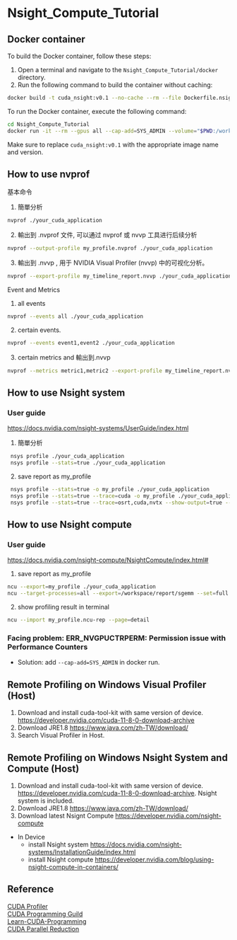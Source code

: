 # Nsight_Compute_Tutorial

## Docker container

To build the Docker container, follow these steps:

1. Open a terminal and navigate to the `Nsight_Compute_Tutorial/docker` directory.
2. Run the following command to build the container without caching:

```bash
docker build -t cuda_nsight:v0.1 --no-cache --rm --file Dockerfile.nsight .
```

To run the Docker container, execute the following command:

```bash
cd Nsight_Compute_Tutorial
docker run -it --rm --gpus all --cap-add=SYS_ADMIN --volume="$PWD:/workspace" cuda_nsight:v0.1
```

Make sure to replace `cuda_nsight:v0.1` with the appropriate image name and version.


## How to use nvprof
基本命令  
  1. 簡單分析
  ```bash
  nvprof ./your_cuda_application
  ```
  2. 輸出到 .nvprof 文件, 可以通过 nvprof 或 nvvp 工具进行后续分析
  ```bash
  nvprof --output-profile my_profile.nvprof ./your_cuda_application
  ```
  3. 輸出到 .nvvp , 用于 NVIDIA Visual Profiler (nvvp) 中的可视化分析。
  ```bash
  nvprof --export-profile my_timeline_report.nvvp ./your_cuda_application
  ```

Event and Metrics  
  1. all events
  ```bash
  nvprof --events all ./your_cuda_application
  ```
  2. certain events.
  ```bash
  nvprof --events event1,event2 ./your_cuda_application
  ```
  3. certain metrics and 輸出到.nvvp
  ```bash
  nvprof --metrics metric1,metric2 --export-profile my_timeline_report.nvvp  ./your_cuda_application
  ```

## How to use Nsight system
### User guide
https://docs.nvidia.com/nsight-systems/UserGuide/index.html  

  1. 簡單分析
  ```bash
   nsys profile ./your_cuda_application
   nsys profile --stats=true ./your_cuda_application
  ```
  2. save report as my_profile
  ```bash
   nsys profile --stats=true -o my_profile ./your_cuda_application
   nsys profile --stats=true --trace=cuda -o my_profile ./your_cuda_application
   nsys profile --stats=true --trace=osrt,cuda,nvtx --show-output=true --output=my_profile ./your_cuda_application
  ```
## How to use Nsight compute
### User guide
https://docs.nvidia.com/nsight-compute/NsightCompute/index.html#
  1. save report as my_profile
  ```bash
  ncu --export=my_profile ./your_cuda_application
  ncu --target-processes=all --export=/workspace/report/sgemm --set=full --force-overwrite ./sgemm
  ```
  2. show profiling result in terminal
  ```bash
  ncu --import my_profile.ncu-rep --page=detail
  ```

### Facing problem: ERR_NVGPUCTRPERM: Permission issue with Performance Counters 
- Solution: add `--cap-add=SYS_ADMIN` in docker run.

## Remote Profiling on Windows Visual Profiler (Host)
  1. Download and install cuda-tool-kit with same version of device. https://developer.nvidia.com/cuda-11-8-0-download-archive
  2. Download JRE1.8 https://www.java.com/zh-TW/download/
  3. Search Visual Profiler in Host.

## Remote Profiling on Windows Nsight System and Compute (Host)
  1. Download and install cuda-tool-kit with same version of device. https://developer.nvidia.com/cuda-11-8-0-download-archive. Nsight system is included.
  2. Download JRE1.8 https://www.java.com/zh-TW/download/
  3. Download latest Nsignt Compute https://developer.nvidia.com/nsight-compute
  - In Device
    - install Nsight system https://docs.nvidia.com/nsight-systems/InstallationGuide/index.html
    - install Nsight compute https://developer.nvidia.com/blog/using-nsight-compute-in-containers/  

## Reference
[CUDA Profiler](https://docs.nvidia.com/cuda/profiler-users-guide/index.html#)  
[CUDA Programming Guild](https://docs.nvidia.com/cuda/cuda-c-programming-guide/index.html)  
[Learn-CUDA-Programming](https://github.com/PacktPublishing/Learn-CUDA-Programming?tab=readme-ov-file)  
[CUDA Parallel Reduction](https://developer.download.nvidia.com/assets/cuda/files/reduction.pdf)
